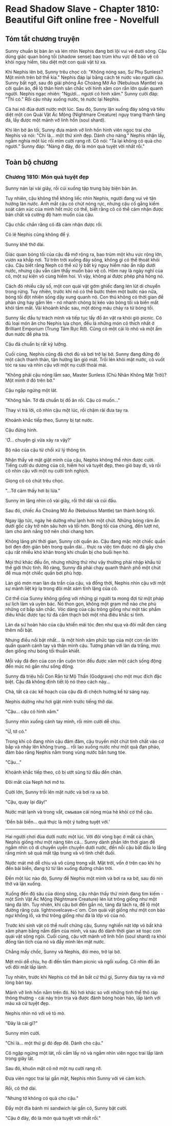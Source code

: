 # Read Shadow Slave - Chapter 1810: Beautiful Gift online free - Novelfull

## Tóm tắt chương truyện

Sunny chuẩn bị bàn ăn và lén nhìn Nephis đang bơi lội vui vẻ dưới sông. Cậu dùng giác quan bóng tối (shadow sense) bao trùm khu vực để bảo vệ cô khỏi nguy hiểm, tiêu diệt một con quái vật từ xa.

Khi Nephis lên bờ, Sunny trêu chọc cô: "Không nóng sao, Sư Phụ Sunless? Một mình trên bờ thế kia." Nephis đáp lại bằng cách té nước vào người cậu. Sunny bất ngờ, sau đó giải phóng Áo Choàng Mờ Ảo (Nebulous Mantle) và cởi quần áo, để lộ thân hình săn chắc với hình xăm con rắn lớn quấn quanh người. Nephis ngạc nhiên: "Ngươi... ngươi có hình xăm." Sunny cười đáp: "Thì có." Rồi cậu nhảy xuống nước, té nước lại Nephis.

Cả hai nô đùa dưới nước một lúc. Sau đó, Sunny lặn xuống đáy sông và tiêu diệt một con Quái Vật Ác Mộng (Nightmare Creature) ngụy trang thành tảng đá, lấy được một mảnh vỡ linh hồn (soul shard).

Khi lên bờ ăn tối, Sunny đưa mảnh vỡ linh hồn hình viên ngọc trai cho Nephis và nói: "Chỉ là... một thứ xinh đẹp. Dành cho nàng." Nephis nhận lấy, ngắm nghía một lúc rồi mỉm cười rạng rỡ. Cô nói: "Ta lại không có quà cho ngươi." Sunny đáp: "Nàng ở đây, đó là món quà tuyệt vời nhất rồi."

## Toàn bộ chương

### Chương 1810: Món quà tuyệt đẹp

Sunny nán lại vài giây, rồi cúi xuống tập trung bày biện bàn ăn.

Tuy nhiên, cậu không thể không liếc nhìn Nephis, người đang vui vẻ tận hưởng làn nước. Ánh mắt cậu có chút nóng rực, nhưng cậu cố gắng kiểm soát cảm xúc của mình hết mức có thể, biết rằng cô có thể cảm nhận được bản chất và cường độ ham muốn của cậu.

Cậu chắc chắn rằng cô đã cảm nhận được rồi.

Có lẽ Nephis cũng không để ý.

Sunny khẽ thở dài.

Giác quan bóng tối của cậu đã mở rộng ra, bao trùm một khu vực rộng lớn, vươn xa khắp nơi. Từ trên trời xuống đáy sông, không gì có thể thoát khỏi cậu. Cậu biết rằng Neph có thể xử lý bất kỳ nguy hiểm nào ẩn nấp dưới nước, nhưng cậu vẫn cảm thấy muốn bảo vệ cô. Hôm nay là ngày nghỉ của cô, một sự kiện vô cùng hiếm hoi. Vì vậy, không ai được phép phá hỏng nó.

Cách đó nhiều cây số, một con quái vật gớm ghiếc đang lén lút di chuyển trong rừng. Tuy nhiên, trước khi nó có thể bước thêm một bước nào nữa, bóng tối đột nhiên sống dậy xung quanh nó. Con thú không có thời gian để phản ứng hay gầm lên - nó nhanh chóng bị kéo vào bóng tối và biến mất khỏi tầm mắt. Vài khoảnh khắc sau, một dòng máu chảy ra từ bóng tối.

Sunny lắc đầu tự trách mình và tiếp tục lấy đồ ăn vặt ra khỏi giỏ picnic. Có đủ loại món ăn cho Nephis lựa chọn, đều là những món cô thích nhất ở Brilliant Emporium (Trung Tâm Rực Rỡ). Cũng có một cái lò nhỏ và một ấm đun nước để pha trà.

Cậu đã chuẩn bị rất kỹ lưỡng.

Cuối cùng, Nephis cũng đã chơi đủ và bơi trở lại bờ. Sunny đang đứng đó một cách thanh thản, tận hưởng làn gió mát. Trồi lên khỏi mặt nước, cô vuốt tóc ra sau và nhìn cậu với một nụ cười thoải mái.

"Không phải cậu nóng lắm sao, Master Sunless (Chủ Nhân Không Mặt Trời)? Một mình ở đó trên bờ."

Cậu ngập ngừng một lát.

"Không hẳn. Tớ đã chuẩn bị đồ ăn rồi. Cậu có muốn..."

Thay vì trả lời, cô nhìn cậu một lúc, rồi chậm rãi đưa tay ra.

Khoảnh khắc tiếp theo, Sunny bị tạt nước.

Cậu đứng hình.

'Ơ... chuyện gì vừa xảy ra vậy?'

Bộ não của cậu từ chối xử lý thông tin.

Nhận thấy vẻ mặt giật mình của cậu, Nephis không thể nhịn được cười. Tiếng cười du dương của cô, hiếm hoi và tuyệt đẹp, theo gió bay đi, và rồi cô nhìn cậu với một nụ cười tinh nghịch.

Giọng cô có chút trêu chọc.

"...Tớ cảm thấy hơi bị lừa."

Sunny im lặng nhìn cô vài giây, rồi thở dài và cúi đầu.

Sau đó, chiếc Áo Choàng Mờ Ảo (Nebulous Mantle) tan thành bóng tối.

Ngay lập tức, ngày hè dường như lạnh hơn một chút. Những bóng râm ẩn dưới gốc cây trở nên sâu hơn và tối hơn. Bóng tối của chúng, đến lượt nó, làm cho ánh nắng trở nên chói chang hơn.

Không lãng phí thời gian, Sunny cởi quần áo. Cậu đang mặc một chiếc quần bơi đen đơn giản bên trong quần dài... thực ra việc tìm được nó đã gây cho cậu rất nhiều khó khăn trong khi chuẩn bị cho buổi hẹn hò.

Mọi thứ khác đều ổn, nhưng những thứ như vậy thường phải nhập khẩu từ thế giới thức tỉnh. Rõ ràng, Sunny đã phải chạy quanh thành phố một chút để mua một chiếc quần bơi phù hợp.

Làn gió mơn man làn da trần của cậu, và đồng thời, Nephis nhìn cậu với một sự mãnh liệt kỳ lạ trong đôi mắt xám tĩnh lặng của cô.

Cơ thể của Sunny không giống với những gì người ta mong đợi từ một pháp sư lịch lãm và uyên bác. Nó thon gọn, không một gram mỡ nào che phủ những cơ bắp săn chắc. Vóc dáng của cậu trông giống như một tác phẩm điêu khắc được tạc từ đá cẩm thạch bởi một nhà điêu khắc si tình.

Làn da sứ hoàn hảo của cậu khiến mái tóc đen như quạ và đôi mắt đen càng thêm nổi bật.

Nhưng điều nổi bật nhất... là một hình xăm phức tạp của một con rắn lớn quấn quanh cánh tay và thân mình cậu. Tương phản với làn da trắng, mực đen giống như bóng tối thuần khiết.

Mỗi vảy đá đen của con rắn cuộn tròn đều được xăm một cách sống động đến mức nó gần như sống động.

Sunny đã triệu hồi Con Rắn từ Mộ Thần (Godgrave) cho một mục đích đặc biệt. Cậu đã không định tiết lộ nó theo cách này...

Chà, tất cả các kế hoạch của cậu đã đi chệch hướng kể từ sáng nay.

Nephis dường như hơi giật mình trước tiếng thở dài.

"Cậu... cậu có hình xăm."

Sunny nhìn xuống cánh tay mình, rồi mỉm cười dễ chịu.

"Ừ, tớ có."

Trong khi cô đang nhìn cậu đăm đăm, cậu truyền một chút tinh chất vào cơ bắp và nhảy lên không trung... rồi lao xuống nước như một quả đạn pháo, đảm bảo rằng Nephis nằm trong vùng nước bắn tung tóe.

"Cậu..."

Khoảnh khắc tiếp theo, cô bị ướt sũng từ đầu đến chân.

Đôi mắt của Neph hơi mở to.

Cười lớn, Sunny trồi lên mặt nước và bơi ra xa bờ.

"Cậu, quay lại đây!"

Nước mát lạnh và trong vắt, смывая cái nóng mùa hè khỏi cơ thể cậu.

'Đến bãi biển... quả thực là một ý tưởng tuyệt vời.'

***

Hai người chơi đùa dưới nước một lúc. Với đôi vòng bạc ở mắt cá chân, Nephis giống như một nàng tiên cá... Sunny dành phần lớn thời gian để ngắm nhìn cô di chuyển uyển chuyển dưới nước, đến nỗi cậu bắt đầu lo lắng rằng mình sẽ quá mất tập trung và vô tình chết đuối.

Nước mát mẻ dễ chịu và vô cùng trong vắt. Mặt trời, vốn ở trên cao khi họ đến bãi biển, đang từ từ lăn xuống đường chân trời.

Đến một lúc nào đó, Sunny để Nephis một mình và bơi ra xa bờ, sau đó nín thở và lặn xuống.

Xuống đến độ sâu của dòng sông, cậu nhận thấy thứ mình đang tìm kiếm - một Sinh Vật Ác Mộng (Nightmare Creature) lén lút trông giống như một tảng đá lớn. Tuy nhiên, khi cậu bơi đến gần nó, tảng đá tách ra, để lộ một đường răng cưa. lіghtnоvеlсаvе~c`оm. Con quái vật giống như một con bào ngư khổng lồ, và thứ trông giống như đá là lớp vỏ của nó.

Trước khi sinh vật có thể nuốt chửng cậu, Sunny nghiền nát lớp vỏ bất khả xâm phạm bằng nắm đấm của mình, và sau đó dành thời gian xé toạc con quái vật sông ngòi. Cuối cùng, cậu vớt mảnh vỡ linh hồn (soul shard) ra khỏi đống tàn tích của nó và đẩy mình lên mặt nước.

Chẳng mấy chốc, Sunny và Nephis, đói meo, trở lại bờ.

Mệt mỏi dễ chịu, họ đi đến tấm thảm picnic và ngồi xuống. Cô nhìn đồ ăn với đôi mắt lấp lánh.

Tuy nhiên, trước khi Nephis có thể ăn bất cứ thứ gì, Sunny đưa tay ra và mở lòng bàn tay.

Mảnh vỡ linh hồn nằm trên đó. Nó hơi khác so với những tinh thể thô ráp thông thường - cái này tròn trịa và được đánh bóng hoàn hảo, lấp lánh với màu xà cừ tuyệt đẹp.

Nephis nhìn nó với vẻ tò mò.

"Đây là cái gì?"

Sunny mỉm cười.

"Chỉ là... một thứ gì đó đẹp đẽ. Dành cho cậu."

Cô ngập ngừng một lát, rồi cầm lấy nó và ngắm nhìn viên ngọc trai lấp lánh trong giây lát.

Sau đó, khuôn mặt cô nở một nụ cười rạng rỡ.

Đưa viên ngọc trai lại gần mặt, Nephis nhìn Sunny với vẻ cảm kích.

Rồi, cô thở dài.

"Nhưng tớ không có quà cho cậu."

Đẩy một đĩa bánh mì sandwich lại gần cô, Sunny bật cười.

"Cậu ở đây, đó là món quà tuyệt vời nhất rồi."